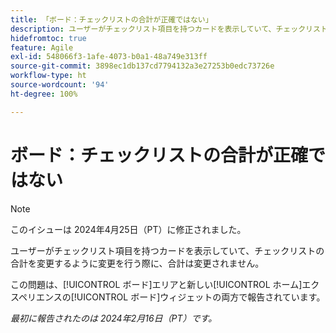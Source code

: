 ```yaml
---
title: 「ボード：チェックリストの合計が正確ではない」
description: ユーザーがチェックリスト項目を持つカードを表示していて、チェックリストの合計を変更するように変更を行う際に、合計は変更されません。
hidefromtoc: true
feature: Agile
exl-id: 548066f3-1afe-4073-b0a1-48a749e313ff
source-git-commit: 3898ec1db137cd7794132a3e27253b0edc73726e
workflow-type: ht
source-wordcount: '94'
ht-degree: 100%

---
```


# ボード：チェックリストの合計が正確ではない

>[!NOTE]
>
>このイシューは 2024年4月25日（PT）に修正されました。

ユーザーがチェックリスト項目を持つカードを表示していて、チェックリストの合計を変更するように変更を行う際に、合計は変更されません。

この問題は、[!UICONTROL ボード]エリアと新しい[!UICONTROL ホーム]エクスペリエンスの[!UICONTROL ボード]ウィジェットの両方で報告されています。

_最初に報告されたのは 2024年2月16日（PT）です。_
